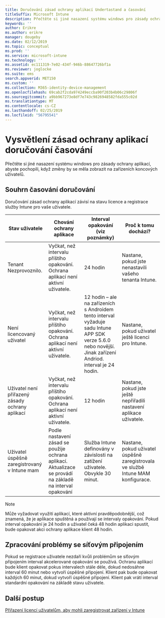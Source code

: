 ```yaml
---
title: Doručování zásad ochrany aplikací Undertastand a časování
titleSuffix: Microsoft Intune
description: Přečtěte si jiné nasazení systému windows pro zásady ochrany aplikací pochopit, když by se měla zobrazit změny na vašich zařízeních koncových uživatelů.
keywords: ''
author: Erikre
ms.author: erikre
manager: dougeby
ms.date: 02/12/2019
ms.topic: conceptual
ms.prod: ''
ms.service: microsoft-intune
ms.technology: ''
ms.assetid: ec111319-7e02-434f-946b-88647726bf1a
ms.reviewer: joglocke
ms.suite: ems
search.appverid: MET150
ms.custom: ''
ms.collection: M365-identity-device-management
ms.openlocfilehash: 69cab2f2cda974249eccba90f203b4b06c29806f
ms.sourcegitcommit: a9bb967273e8df7e743c9826948582fda555c02d
ms.translationtype: MT
ms.contentlocale: cs-CZ
ms.lasthandoff: 02/25/2019
ms.locfileid: "56795541"
---
```

# <a name="understand-app-protection-policy-delivery-timing"></a>Vysvětlení zásad ochrany aplikací doručování časování

Přečtěte si jiné nasazení systému windows pro zásady ochrany aplikací, abyste pochopili, když změny by se měla zobrazit na zařízeních koncových uživatelů.

## <a name="delivery-timing-summary"></a>Souhrn časování doručování

Doručování zásad ochrany aplikací závisí na stavu licence a registrace služby Intune pro vaše uživatele.  

|    Stav uživatele    |    Chování ochrany aplikace     |    Interval opakování (viz poznámky)    |    Proč k tomu dochází?    |
|-----------------------------------------------------|-------------------------------------------------------------------------------------------------|--------------------------------------------------------------------------------------|-----------------------------------------------------------------------------------------------------------|
|    Tenant Nezprovoznilo.    |    Vyčkat, než intervalu příštího opakování.  Ochrana aplikací není aktivní uživatele.    |    24 hodin    |    Nastane, pokud jste nenastavili vašeho tenanta Intune.    |
|    Není licencovaný uživatel     |    Vyčkat, než intervalu příštího opakování.  Ochrana aplikací není aktivní uživatele.     |    12 hodin – ale na zařízeních s Androidem tento interval vyžaduje sadu Intune APP SDK verze 5.6.0 nebo novější. Jinak zařízení Andriod. interval je 24 hodin.   |    Nastane, pokud uživatel ještě licenci pro Intune.    |
|    Uživatel není přiřazený zásady ochrany aplikací    |    Vyčkat, než intervalu příštího opakování.  Ochrana aplikací není aktivní uživatele.    |    12 hodin        |    Nastane, pokud jste ještě nepřiřadili nastavení aplikace uživatele.    |
|    Uživatel úspěšně zaregistrovaný v Intune mam    |    Podle nastavení zásad se použije ochrana aplikací.    Aktualizace se provádí na základě na interval opakování    |    Služba Intune definovány v závislosti na zatížení uživatele.    Obvykle 30 minut.     |    Nastane, pokud uživatel úspěšně zaregistrovala ve službě Intune MAM konfigurace.    |

> [!NOTE]
> Může vyžadovat využití aplikací, které aktivní pravděpodobnější, což znamená, že je aplikace spuštěná a používají se intervaly opakování.  Pokud interval opakování je 24 hodin a uživatel čeká 48 hodin aplikaci spustit, bude opakovat akci ochrany aplikace klient 48 hodin.

## <a name="handling-network-connectivity-issues"></a>Zpracování problémy se síťovým připojením

Pokud se registrace uživatele nezdaří kvůli problémům se síťovým připojením interval akcelerované opakování se používá.  Ochranu aplikací bude klient opakovat pokus intervalech stále déle, dokud nedosáhne interval 60 minut nebo vytvoří úspěšné připojení.  Klient pak bude opakovat každých 60 minut, dokud vytvoří úspěšné připojení. Klient pak vrátí interval standardní opakování na základě stavu uživatele.

## <a name="next-steps"></a>Další postup

[Přiřazení licencí uživatelům, aby mohli zaregistrovat zařízení v Intune](licenses-assign.md)

